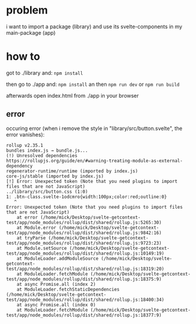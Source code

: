 # problem
i want to import a package (library) and use its svelte-components in my main-package (app)

# how to

got to ./library and:
`npm install`

then go to ./app and:
`npm install`
an then
`npm run dev` or `npm run build`

afterwards open index.html from ./app in your browser

## error
occuring error (when i remove the style in "library/src/button.svelte", the error vanishes):

```
rollup v2.35.1
bundles index.js → bundle.js...
(!) Unresolved dependencies
https://rollupjs.org/guide/en/#warning-treating-module-as-external-dependency
regenerator-runtime/runtime (imported by index.js)
core-js/stable (imported by index.js)
[!] Error: Unexpected token (Note that you need plugins to import files that are not JavaScript)
../library/src/button.css (1:0)
1: .btn-class.svelte-1odcmro{width:100px;color:red;outline:0}
   ^
Error: Unexpected token (Note that you need plugins to import files that are not JavaScript)
    at error (/home/mick/Desktop/svelte-getcontext-test/app/node_modules/rollup/dist/shared/rollup.js:5265:30)
    at Module.error (/home/mick/Desktop/svelte-getcontext-test/app/node_modules/rollup/dist/shared/rollup.js:9842:16)
    at tryParse (/home/mick/Desktop/svelte-getcontext-test/app/node_modules/rollup/dist/shared/rollup.js:9723:23)
    at Module.setSource (/home/mick/Desktop/svelte-getcontext-test/app/node_modules/rollup/dist/shared/rollup.js:10149:19)
    at ModuleLoader.addModuleSource (/home/mick/Desktop/svelte-getcontext-test/app/node_modules/rollup/dist/shared/rollup.js:18319:20)
    at ModuleLoader.fetchModule (/home/mick/Desktop/svelte-getcontext-test/app/node_modules/rollup/dist/shared/rollup.js:18375:9)
    at async Promise.all (index 2)
    at ModuleLoader.fetchStaticDependencies (/home/mick/Desktop/svelte-getcontext-test/app/node_modules/rollup/dist/shared/rollup.js:18400:34)
    at async Promise.all (index 0)
    at ModuleLoader.fetchModule (/home/mick/Desktop/svelte-getcontext-test/app/node_modules/rollup/dist/shared/rollup.js:18377:9)
```
